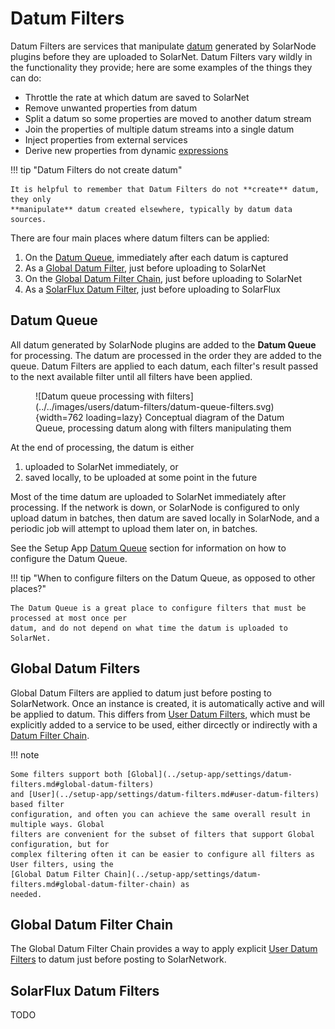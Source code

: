 # Datum Filters

Datum Filters are services that manipulate [datum](../datum.md) generated by SolarNode plugins
before they are uploaded to SolarNet. Datum Filters vary wildly in the functionality they provide;
here are some examples of the things they can do:

* Throttle the rate at which datum are saved to SolarNet
* Remove unwanted properties from datum
* Split a datum so some properties are moved to another datum stream
* Join the properties of multiple datum streams into a single datum
* Inject properties from external services
* Derive new properties from dynamic [expressions](../expressions.md)

!!! tip "Datum Filters do not create datum"

	It is helpful to remember that Datum Filters do not **create** datum, they only
	**manipulate** datum created elsewhere, typically by datum data sources.

There are four main places where datum filters can be applied:

1. On the [Datum Queue](#datum-queue), immediately after each datum is captured
2. As a [Global Datum Filter](#global-datum-filters), just before uploading to SolarNet
3. On the [Global Datum Filter Chain](#global-datum-filter-chain), just before uploading to SolarNet
4. As a [SolarFlux Datum Filter](#solarflux-datum-filters), just before uploading to SolarFlux

## Datum Queue

All datum generated by SolarNode plugins are added to the **Datum Queue** for processing. The datum
are processed in the order they are added to the queue. Datum Filters are applied to each datum,
each filter's result passed to the next available filter until all filters have been applied.

<figure markdown>
  ![Datum queue processing with filters](../../images/users/datum-filters/datum-queue-filters.svg){width=762 loading=lazy}
  <caption>Conceptual diagram of the Datum Queue, processing datum along with filters manipulating them</caption>
</figure>

At the end of processing, the datum is either

1. uploaded to SolarNet immediately, or
2. saved locally, to be uploaded at some point in the future

Most of the time datum are uploaded to SolarNet immediately after processing. If the network is
down, or SolarNode is configured to only upload datum in batches, then datum are saved locally in
SolarNode, and a periodic job will attempt to upload them later on, in batches.

See the Setup App [Datum Queue](../setup-app/settings/datum-filters.md#datum-queue) section for
information on how to configure the Datum Queue.

!!! tip "When to configure filters on the Datum Queue, as opposed to other places?"

	The Datum Queue is a great place to configure filters that must be processed at most once per
	datum, and do not depend on what time the datum is uploaded to SolarNet.

## Global Datum Filters

Global Datum Filters are applied to datum just before posting to SolarNetwork. Once an instance is
created, it is automatically active and will be applied to datum. This differs from [User Datum
Filters](#user-datum-filters), which must be explicitly added to a service to be used, either
dircectly or indirectly with a [Datum Filter Chain](chain.md).

!!! note

	Some filters support both [Global](../setup-app/settings/datum-filters.md#global-datum-filters)
	and [User](../setup-app/settings/datum-filters.md#user-datum-filters) based filter
	configuration, and often you can achieve the same overall result in multiple ways. Global
	filters are convenient for the subset of filters that support Global configuration, but for
	complex filtering often it can be easier to configure all filters as User filters, using the
	[Global Datum Filter Chain](../setup-app/settings/datum-filters.md#global-datum-filter-chain) as
	needed.

## Global Datum Filter Chain

The Global Datum Filter Chain provides a way to apply explicit [User Datum
Filters](../setup-app/settings/datum-filters.md#user-datum-filters) to datum just before posting to
SolarNetwork.

## SolarFlux Datum Filters

TODO
